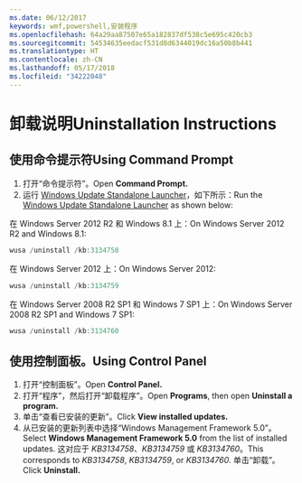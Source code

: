 ```yaml
---
ms.date: 06/12/2017
keywords: wmf,powershell,安装程序
ms.openlocfilehash: 64a29aa87507e65a182837df538c5e695c420cb3
ms.sourcegitcommit: 54534635eedacf531d8d6344019dc16a50b8b441
ms.translationtype: HT
ms.contentlocale: zh-CN
ms.lasthandoff: 05/17/2018
ms.locfileid: "34222048"
---
```

# <a name="uninstallation-instructions"></a><span data-ttu-id="ab331-102">卸载说明</span><span class="sxs-lookup"><span data-stu-id="ab331-102">Uninstallation Instructions</span></span>

## <a name="using-command-prompt"></a><span data-ttu-id="ab331-103">使用命令提示符</span><span class="sxs-lookup"><span data-stu-id="ab331-103">Using Command Prompt</span></span>
1.  <span data-ttu-id="ab331-104">打开“命令提示符”。</span><span class="sxs-lookup"><span data-stu-id="ab331-104">Open **Command Prompt.**</span></span>
2.  <span data-ttu-id="ab331-105">运行 [Windows Update Standalone Launcher](https://support.microsoft.com/en-us/kb/934307)，如下所示：</span><span class="sxs-lookup"><span data-stu-id="ab331-105">Run the [Windows Update Standalone Launcher](https://support.microsoft.com/en-us/kb/934307) as shown below:</span></span>

<span data-ttu-id="ab331-106">在 Windows Server 2012 R2 和 Windows 8.1 上：</span><span class="sxs-lookup"><span data-stu-id="ab331-106">On Windows Server 2012 R2 and Windows 8.1:</span></span>
```powershell
wusa /uninstall /kb:3134758
```
<span data-ttu-id="ab331-107">在 Windows Server 2012 上：</span><span class="sxs-lookup"><span data-stu-id="ab331-107">On Windows Server 2012:</span></span>
```powershell
wusa /uninstall /kb:3134759
```
<span data-ttu-id="ab331-108">在 Windows Server 2008 R2 SP1 和 Windows 7 SP1 上：</span><span class="sxs-lookup"><span data-stu-id="ab331-108">On Windows Server 2008 R2 SP1 and Windows 7 SP1:</span></span>
```powershell
wusa /uninstall /kb:3134760
```

## <a name="using-control-panel"></a><span data-ttu-id="ab331-109">使用控制面板。</span><span class="sxs-lookup"><span data-stu-id="ab331-109">Using Control Panel</span></span>
1.  <span data-ttu-id="ab331-110">打开“控制面板”。</span><span class="sxs-lookup"><span data-stu-id="ab331-110">Open **Control Panel.**</span></span>
2.  <span data-ttu-id="ab331-111">打开“程序”，然后打开“卸载程序”。</span><span class="sxs-lookup"><span data-stu-id="ab331-111">Open **Programs**, then open **Uninstall a program.**</span></span>
3.  <span data-ttu-id="ab331-112">单击“查看已安装的更新”。</span><span class="sxs-lookup"><span data-stu-id="ab331-112">Click **View installed updates.**</span></span>
4.  <span data-ttu-id="ab331-113">从已安装的更新列表中选择“Windows Management Framework 5.0”。</span><span class="sxs-lookup"><span data-stu-id="ab331-113">Select **Windows Management Framework 5.0** from the list of installed updates.</span></span> <span data-ttu-id="ab331-114">这对应于 *KB3134758*、*KB3134759* 或 *KB3134760*。</span><span class="sxs-lookup"><span data-stu-id="ab331-114">This corresponds to *KB3134758*, *KB3134759*, or *KB3134760*.</span></span> <span data-ttu-id="ab331-115">单击“卸载”。</span><span class="sxs-lookup"><span data-stu-id="ab331-115">Click **Uninstall.**</span></span>
